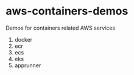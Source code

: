# aws-containers-demos
Demos for containers related AWS services
1. docker
2. ecr
3. ecs
4. eks
5. apprunner
